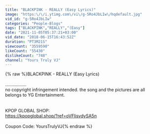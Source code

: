 ```yaml
---
title: "BLACKPINK - REALLY (Easy Lyrics)"
image: "https:\/\/i.ytimg.com\/vi\/g-5Ro4JbLIw\/hqdefault.jpg"
vid_id: "g-5Ro4JbLIw"
categories: "People-Blogs"
tags: ["BLACKPINK","REALLY","(Easy"]
date: "2021-11-05T05:37:21+03:00"
vid_date: "2018-06-15T16:43:52Z"
duration: "PT3M21S"
viewcount: "3559590"
likeCount: "55430"
dislikeCount: "748"
channel: "Yours Truly VJ"
---
```

{% raw %}BLACKPINK - REALLY (Easy Lyrics)<br /><br />.................<br />no copyright infringement intended. the song and the pictures are all belongs to YG Entertainment.<br /><br /><br />KPOP GLOBAL SHOP:<br /><a rel="nofollow" target="blank" href="https://kpopglobal.shop/?ref=oVFlisvdySA5n">https://kpopglobal.shop/?ref=oVFlisvdySA5n</a><br /><br />Coupon Code: YoursTrulyVJ{% endraw %}
